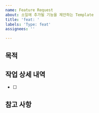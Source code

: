 ```yaml
---
name: Feature Request
about: 소일에 추가될 기능을 제안하는 Template
title: 'feat: '
labels: 'Type: feat'
assignees: ''

---
```


## 목적

<!-- 해당 Issue를 통해 개발할 것이 "무엇"인지 명확하고 간결하게 적어주세요. -->

## 작업 상세 내역

- [ ] <!-- 해당 Issue를 통해 해결할 것을  상세하게 적어주세요. -->

## 참고 사항

<!-- 해당 Issue를 해결하기 위해 참고할 수 있는 것을 자유롭게 적어주세요. -->
